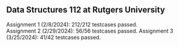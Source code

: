 ## Data Structures 112 at Rutgers University


Assignment 1 (2/8/2024): 212/212 testcases passed.  
Assignment 2 (2/29/2024): 56/56 testcases passed.
Assignment 3 (3/25/2024): 41/42 testcases passed.
